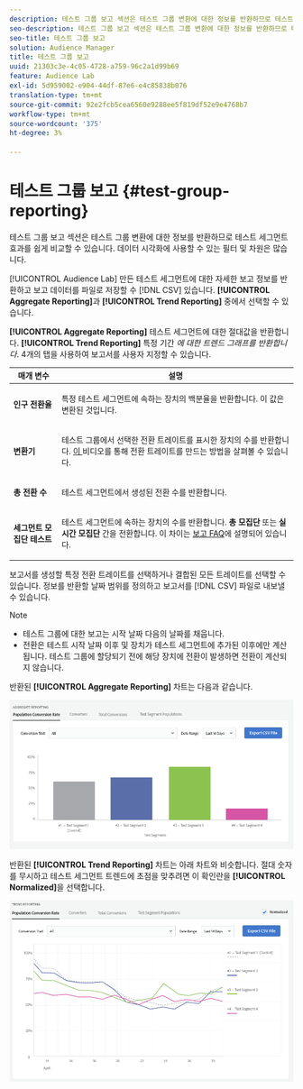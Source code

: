 ```yaml
---
description: 테스트 그룹 보고 섹션은 테스트 그룹 변환에 대한 정보를 반환하므로 테스트 세그먼트 효과를 쉽게 비교할 수 있습니다. 데이터 시각화에 사용할 수 있는 필터 및 차원은 많습니다.
seo-description: 테스트 그룹 보고 섹션은 테스트 그룹 변환에 대한 정보를 반환하므로 테스트 세그먼트 효과를 쉽게 비교할 수 있습니다. 데이터 시각화에 사용할 수 있는 필터 및 차원은 많습니다.
seo-title: 테스트 그룹 보고
solution: Audience Manager
title: 테스트 그룹 보고
uuid: 21303c3e-4c05-4728-a759-96c2a1d99b69
feature: Audience Lab
exl-id: 5d959002-e904-44df-87e6-e4c85838b076
translation-type: tm+mt
source-git-commit: 92e2fcb5cea6560e9288ee5f819df52e9e4768b7
workflow-type: tm+mt
source-wordcount: '375'
ht-degree: 3%

---
```


# 테스트 그룹 보고 {#test-group-reporting}

테스트 그룹 보고 섹션은 테스트 그룹 변환에 대한 정보를 반환하므로 테스트 세그먼트 효과를 쉽게 비교할 수 있습니다. 데이터 시각화에 사용할 수 있는 필터 및 차원은 많습니다.

[!UICONTROL Audience Lab] 만든 테스트 세그먼트에 대한 자세한 보고 정보를 반환하고 보고 데이터를 파일로 저장할 수  [!DNL CSV] 있습니다. **[!UICONTROL Aggregate Reporting]**&#x200B;과 **[!UICONTROL Trend Reporting]** 중에서 선택할 수 있습니다.

**[!UICONTROL Aggregate Reporting]** 테스트 세그먼트에 대한 절대값을 반환합니다. **[!UICONTROL Trend Reporting]** 특정 기간 *에 대한 트렌드 그래프를 반환합니다*. 4개의 탭을 사용하여 보고서를 사용자 지정할 수 있습니다.

<table id="table_446384AE9A36408A9C570CB7DB72C3D6"> 
 <thead> 
  <tr> 
   <th colname="col1" class="entry"> 매개 변수 </th> 
   <th colname="col2" class="entry"> 설명 </th> 
  </tr> 
 </thead>
 <tbody> 
  <tr> 
   <td colname="col1"> <p> <b><span class="uicontrol"> 인구 전환율</span></b> </p> </td> 
   <td colname="col2"> <p>특정 테스트 세그먼트에 속하는 장치의 백분율을 반환합니다. 이 값은 변환된 것입니다. </p> </td> 
  </tr> 
  <tr> 
   <td colname="col1"> <p> <b><span class="uicontrol"> 변환기</span></b> </p> </td> 
   <td colname="col2"> <p>테스트 그룹에서 선택한 전환 트레이트를 표시한 장치의 수를 반환합니다. <a href="https://helpx.adobe.com/audience-manager/kt/using/creating-conversion-traits-feature-video-use.html" format="https" scope="external"> 이 </a> 비디오를 통해 전환 트레이트를 만드는 방법을 살펴볼 수 있습니다. </p> </td> 
  </tr> 
  <tr> 
   <td colname="col1"> <p> <b><span class="uicontrol"> 총 전환 수</span></b> </p> </td> 
   <td colname="col2"> <p>테스트 세그먼트에서 생성된 전환 수를 반환합니다. </p> </td> 
  </tr> 
  <tr> 
   <td colname="col1"> <p> <b><span class="uicontrol"> 세그먼트 모집단 테스트</span></b> </p> </td> 
   <td colname="col2"> <p>테스트 세그먼트에 속하는 장치의 수를 반환합니다. <b><span class="uicontrol"> 총 모집단</span></b> 또는 <b><span class="uicontrol"> 실시간 모집단</span></b> 간을 전환합니다. 이 차이는 <a href="../../faq/faq-reporting.md"> 보고 FAQ</a>에 설명되어 있습니다. </p> </td>
  </tr>
 </tbody>
</table>

보고서를 생성할 특정 전환 트레이트를 선택하거나 결합된 모든 트레이트를 선택할 수 있습니다. 정보를 반환할 날짜 범위를 정의하고 보고서를 [!DNL CSV] 파일로 내보낼 수 있습니다.

>[!NOTE]
>
>* 테스트 그룹에 대한 보고는 시작 날짜 다음의 날짜를 채웁니다.
>* 전환은 테스트 시작 날짜 이후 및 장치가 테스트 세그먼트에 추가된 이후에만 계산됩니다. 테스트 그룹에 할당되기 전에 해당 장치에 전환이 발생하면 전환이 계산되지 않습니다.


반환된 **[!UICONTROL Aggregate Reporting]** 차트는 다음과 같습니다.

![](assets/aggregate-reporting.PNG)

반환된 **[!UICONTROL Trend Reporting]** 차트는 아래 차트와 비슷합니다. 절대 숫자를 무시하고 테스트 세그먼트 트렌드에 초점을 맞추려면 이 확인란을 **[!UICONTROL Normalized]**&#x200B;을 선택합니다.

![](assets/trend-reporting.PNG)

